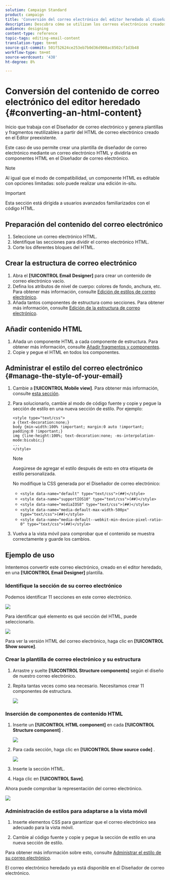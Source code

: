 ```yaml
---
solution: Campaign Standard
product: campaign
title: 'Conversión del correo electrónico del editor heredado al diseñador de correo electrónico '
description: Descubra cómo se utilizan los correos electrónicos creados en el correo electrónico del editor heredado al diseñador de correo electrónico.
audience: designing
content-type: reference
topic-tags: editing-email-content
translation-type: tm+mt
source-git-commit: 501f52624ce253eb7b0d36d908ac8502cf1d3b48
workflow-type: tm+mt
source-wordcount: '438'
ht-degree: 8%

---
```



# Conversión del contenido de correo electrónico del editor heredado {#converting-an-html-content}

Inicio que trabaja con el Diseñador de correo electrónico y genera plantillas y fragmentos reutilizables a partir del HTML de correo electrónico creado en el Editor preexistente.

Este caso de uso permite crear una plantilla de diseñador de correo electrónico mediante un correo electrónico HTML y dividirla en componentes HTML en el Diseñador de correo electrónico.

>[!NOTE]
>
>Al igual que el modo de compatibilidad, un componente HTML es editable con opciones limitadas: solo puede realizar una edición in-situ.

>[!IMPORTANT]
>
>Esta sección está dirigida a usuarios avanzados familiarizados con el código HTML.

## Preparación del contenido del correo electrónico

1. Seleccione un correo electrónico HTML.
1. Identifique las secciones para dividir el correo electrónico HTML.
1. Corte los diferentes bloques del HTML.

## Crear la estructura de correo electrónico

1. Abra el **[!UICONTROL Email Designer]** para crear un contenido de correo electrónico vacío.
1. Defina los atributos de nivel de cuerpo: colores de fondo, anchura, etc. Para obtener más información, consulte [Edición de estilos de correo electrónico](../../designing/using/styles.md).
1. Añada tantos componentes de estructura como secciones. Para obtener más información, consulte [Edición de la estructura de correo electrónico](../../designing/using/designing-from-scratch.md#defining-the-email-structure).

## Añadir contenido HTML

1. Añada un componente HTML a cada componente de estructura. Para obtener más información, consulte [Añadir fragmentos y componentes](../../designing/using/designing-from-scratch.md#defining-the-email-structure).
1. Copie y pegue el HTML en todos los componentes.

## Administrar el estilo del correo electrónico {#manage-the-style-of-your-email}

1. Cambie a **[!UICONTROL Mobile view]**. Para obtener más información, consulte [esta sección](../../designing/using/plain-text-html-modes.md#switching-to-mobile-view).

1. Para solucionarlo, cambie al modo de código fuente y copie y pegue la sección de estilo en una nueva sección de estilo. Por ejemplo:

   ```
   <style type="text/css">
   a {text-decoration:none;}
   body {min-width:100% !important; margin:0 auto !important; padding:0 !important;}
   img {line-height:100%; text-decoration:none; -ms-interpolation-mode:bicubic;}
   ...
   </style>
   ```

   >[!NOTE]
   >
   >Asegúrese de agregar el estilo después de esto en otra etiqueta de estilo personalizada.
   >
   >No modifique la CSS generada por el Diseñador de correo electrónico:
   >
   >* `<style data-name="default" type="text/css">(##)</style>`
   >* `<style data-name="supportIOS10" type="text/css">(##)</style>`
   >* `<style data-name="mediaIOS8" type="text/css">(##)</style>`
   >* `<style data-name="media-default-max-width-500px" type="text/css">(##)</style>`
   >* `<style data-name="media-default--webkit-min-device-pixel-ratio-0" type="text/css">(##)</style>`


1. Vuelva a la vista móvil para comprobar que el contenido se muestra correctamente y guarde los cambios.

## Ejemplo de uso

Intentemos convertir este correo electrónico, creado en el editor heredado, en una **[!UICONTROL Email Designer]** plantilla.

### Identifique la sección de su correo electrónico

Podemos identificar 11 secciones en este correo electrónico.

![](assets/html-dce-view-mail.png)

Para identificar qué elemento es qué sección del HTML, puede seleccionarlo.

![](assets/breadcrumbs.png)

Para ver la versión HTML del correo electrónico, haga clic en **[!UICONTROL Show source]**.

### Crear la plantilla de correo electrónico y su estructura

1. Arrastre y suelte **[!UICONTROL Structure components]** según el diseño de nuestro correo electrónico.

1. Repita tantas veces como sea necesario. Necesitamos crear 11 componentes de estructura.

   ![](assets/structure-components-migration.png)

### Inserción de componentes de contenido HTML

1. Inserte un **[!UICONTROL HTML component]** en cada **[!UICONTROL Structure component]** .

   ![](assets/html-components.png)

1. Para cada sección, haga clic en **[!UICONTROL Show source code]** .

   ![](assets/show-source-code.png)

1. Inserte la sección HTML.

1. Haga clic en **[!UICONTROL Save]**.

Ahora puede comprobar la representación del correo electrónico.

![](assets/migrated-email-result.png)

### Administración de estilos para adaptarse a la vista móvil

1. Inserte elementos CSS para garantizar que el correo electrónico sea adecuado para la vista móvil.

1. Cambie al código fuente y copie y pegue la sección de estilo en una nueva sección de estilo.

Para obtener más información sobre esto, consulte [Administrar el estilo de su correo electrónico](#manage-the-style-of-your-email).

El correo electrónico heredado ya está disponible en el Diseñador de correo electrónico.